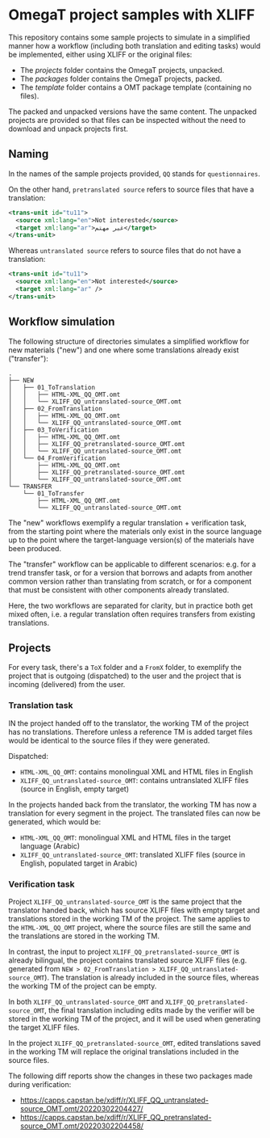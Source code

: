 # OmegaT project samples with XLIFF

This repository contains some sample projects to simulate in a simplified manner how a workflow (including both translation and editing tasks) would be implemented, either using XLIFF or the original files:

-   The _projects_ folder contains the OmegaT projects, unpacked.
-   The _packages_ folder contains the OmegaT projects, packed.
-   The _template_ folder contains a OMT package template (containing no files).

The packed and unpacked versions have the same content. The unpacked projects are provided so that files can be inspected without the need to download and unpack projects first.

## Naming

In the names of the sample projects provided, `QQ` stands for `questionnaires`.

On the other hand, `pretranslated source` refers to source files that have a translation:

```xml
<trans-unit id="tu11">
  <source xml:lang="en">Not interested</source>
  <target xml:lang="ar">غير مهتم</target>
</trans-unit>
```

Whereas `untranslated source` refers to source files that do not have a translation:

```xml
<trans-unit id="tu11">
  <source xml:lang="en">Not interested</source>
  <target xml:lang="ar" />
</trans-unit>
```

## Workflow simulation

The following structure of directories simulates a simplified workflow for new materials ("new") and one where some translations already exist ("transfer"):

```
.
├── NEW
│   ├── 01_ToTranslation
│   │   ├── HTML-XML_QQ_OMT.omt
│   │   └── XLIFF_QQ_untranslated-source_OMT.omt
│   ├── 02_FromTranslation
│   │   ├── HTML-XML_QQ_OMT.omt
│   │   └── XLIFF_QQ_untranslated-source_OMT.omt
│   ├── 03_ToVerification
│   │   ├── HTML-XML_QQ_OMT.omt
│   │   ├── XLIFF_QQ_pretranslated-source_OMT.omt
│   │   └── XLIFF_QQ_untranslated-source_OMT.omt
│   └── 04_FromVerification
│       ├── HTML-XML_QQ_OMT.omt
│       ├── XLIFF_QQ_pretranslated-source_OMT.omt
│       └── XLIFF_QQ_untranslated-source_OMT.omt
└── TRANSFER
    └── 01_ToTransfer
        ├── HTML-XML_QQ_OMT.omt
        └── XLIFF_QQ_untranslated-source_OMT.omt
```

The "new" workflows exemplify a regular translation + verification task, from the starting point where the materials only exist in the source language up to the point where the target-language version(s) of the materials have been produced.

The "transfer" workflow can be applicable to different scenarios: e.g. for a trend transfer task, or for a version that borrows and adapts from another common version rather than translating from scratch, or for a component that must be consistent with other components already translated.

Here, the two workflows are separated for clarity, but in practice both get mixed often, i.e. a regular translation often requires transfers from existing translations.

## Projects

For every task, there's a `ToX` folder and a `FromX` folder, to exemplify the project that is outgoing (dispatched) to the user and the project that is incoming (delivered) from the user.

### Translation task

IN the project handed off to the translator, the working TM of the project has no translations. Therefore unless a reference TM is added target files would be identical to the source files if they were generated.

Dispatched:

-   `HTML-XML_QQ_OMT`: contains monolingual XML and HTML files in English
-   `XLIFF_QQ_untranslated-source_OMT`: contains untranslated XLIFF files (source in English, empty target)

In the projects handed back from the translator, the working TM has now a translation for every segment in the project. The translated files can now be generated, which would be:

-   `HTML-XML_QQ_OMT`: monolingual XML and HTML files in the target language (Arabic)
-   `XLIFF_QQ_untranslated-source_OMT`: translated XLIFF files (source in English, populated target in Arabic)

### Verification task

Project `XLIFF_QQ_untranslated-source_OMT` is the same project that the translator handed back, which has source XLIFF files with empty target and translations stored in the working TM of the project. The same applies to the `HTML-XML_QQ_OMT` project, where the source files are still the same and the translations are stored in the working TM.

In contrast, the input to project `XLIFF_QQ_pretranslated-source_OMT` is already bilingual, the project contains translated source XLIFF files (e.g. generated from `NEW > 02_FromTranslation > XLIFF_QQ_untranslated-source_OMT`). The translation is already included in the source files, whereas the working TM of the project can be empty.

In both `XLIFF_QQ_untranslated-source_OMT` and `XLIFF_QQ_pretranslated-source_OMT`, the final translation including edits made by the verifier will be stored in the working TM of the project, and it will be used when generating the target XLIFF files.

In the project `XLIFF_QQ_pretranslated-source_OMT`, edited translations saved in the working TM will replace the original translations included in the source files.

The following diff reports show the changes in these two packages made during verification:

-   https://capps.capstan.be/xdiff/r/XLIFF_QQ_untranslated-source_OMT.omt/20220302204427/
-   https://capps.capstan.be/xdiff/r/XLIFF_QQ_pretranslated-source_OMT.omt/20220302204458/
